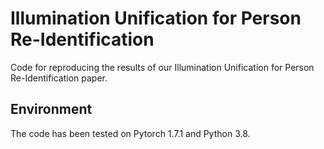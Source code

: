 # Illumination Unification for Person Re-Identification

Code for reproducing the results of our Illumination Unification for Person Re-Identification paper.

## Environment

The code has been tested on Pytorch 1.7.1 and Python 3.8.
